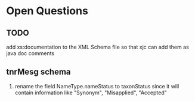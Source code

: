 Open Questions
========================

TODO
-------

add xs:documentation to the XML Schema file so that xjc can add them as java doc comments

tnrMesg schema
------------------------

1. rename the field NameType.nameStatus to taxonStatus since it will contain information like "Synonym", "Misapplied", "Accepted"


